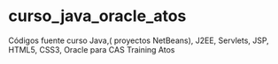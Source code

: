# curso_java_oracle_atos
Códigos fuente  curso Java,( proyectos NetBeans), J2EE, Servlets, JSP, HTML5, CSS3, Oracle para CAS Training Atos
